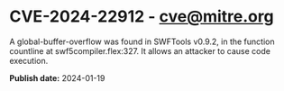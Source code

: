 # CVE-2024-22912 - cve@mitre.org

A global-buffer-overflow was found in SWFTools v0.9.2, in the function countline at swf5compiler.flex:327. It allows an attacker to cause code execution.

**Publish date:** 2024-01-19
